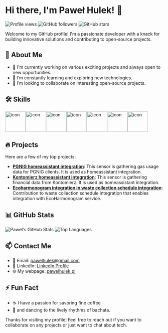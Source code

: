 # Hi there, I'm Paweł Hulek! 👋

![Profile views](https://komarev.com/ghpvc/?username=pawelhulek&color=brightgreen)
![GitHub followers](https://img.shields.io/github/followers/pawelhulek?label=Follow&style=social)
![GitHub stars](https://img.shields.io/github/stars/pawelhulek?affiliations=OWNER%2CCOLLABORATOR&style=social)

Welcome to my GitHub profile! I'm a passionate developer with a knack for building innovative solutions and contributing to open-source projects.

## 🚀 About Me

- 💼 I'm currently working on various exciting projects and always open to new opportunities.
- 🌱 I’m constantly learning and exploring new technologies.
- 👯 I’m looking to collaborate on interesting open-source projects.

## 🛠️ Skills

<div style="display: flex; align-items: flex-start;"><img src="https://techstack-generator.vercel.app/js-icon.svg" alt="icon" width="65" height="65" /><img src="https://techstack-generator.vercel.app/ts-icon.svg" alt="icon" width="65" height="65" /><img src="https://techstack-generator.vercel.app/react-icon.svg" alt="icon" width="65" height="65" /><img src="https://techstack-generator.vercel.app/python-icon.svg" alt="icon" width="65" height="65" /><img src="https://techstack-generator.vercel.app/docker-icon.svg" alt="icon" width="65" height="65" /><img src="https://techstack-generator.vercel.app/aws-icon.svg" alt="icon" width="65" height="65" /><img src="https://techstack-generator.vercel.app/java-icon.svg" alt="icon" width="65" height="65" /></div>

## 🔥 Projects

Here are a few of my top projects:

- [**PGNIG homeassistant integration**](https://github.com/pawelhulek/pgnig-sensor): This sensor is gathering gas usage data for PGNIG clients. It is used as homeassistant integration.
- [**Kontomierz homeassistant integration**](https://github.com/pawelhulek/kontomierz-sensor): This sensor is gathering financial data from Kontomierz. It is used as homeassistant integration.
- [**Ecoharmonogram integration in waste collection schedule integration**](https://github.com/pawelhulek/hacs_waste_collection_schedule): Contribution to waste collection schedule integration that enables integration with EcoHarmonogram service.

## 📊 GitHub Stats

![Paweł's GitHub Stats](https://github-readme-stats.vercel.app/api?username=pawelhulek&show_icons=true&theme=radical)
![Top Languages](https://github-readme-stats.vercel.app/api/top-langs/?username=pawelhulek&layout=compact&theme=radical)

## 📫 Contact Me

- 📧 Email: [pawelhulek@gmail.com](mailto:pawelhulek@gmail.com)
- 💼 LinkedIn: [LinkedIn Profile](https://www.linkedin.com/in/pawe%C5%82-hulek/)
- 🌐 My webpage: [pawelhulek.pl](https://www.pawelhulek.pl)

## ⚡ Fun Fact

- ☕ I have a passion for savoring fine coffee 
- 💃 and dancing to the lively rhythms of bachata.

Thanks for visiting my profile! Feel free to reach out if you want to collaborate on any projects or just want to chat about tech.
